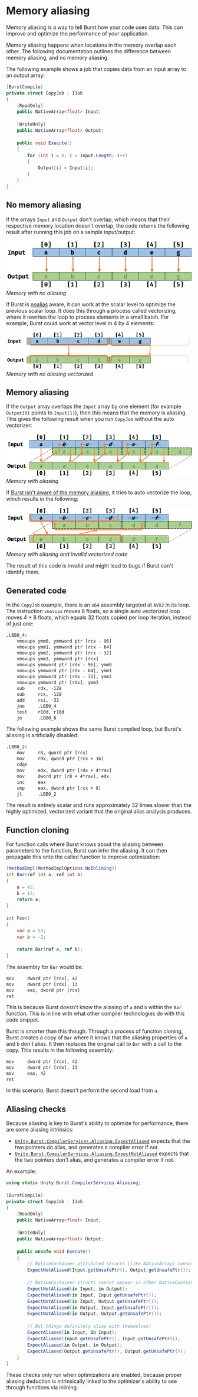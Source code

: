 # Memory aliasing

Memory aliasing is a way to tell Burst how your code uses data. This can improve and optimize the performance of your application.

Memory aliasing happens when locations in the memory overlap each other. The following documentation outlines the difference between memory aliasing, and no memory aliasing.  

The following example shows a job that copies data from an input array to an output array:

```c#
[BurstCompile]
private struct CopyJob : IJob
{
    [ReadOnly]
    public NativeArray<float> Input;

    [WriteOnly]
    public NativeArray<float> Output;

    public void Execute()
    {
        for (int i = 0; i < Input.Length; i++)
        {
            Output[i] = Input[i];
        }
    }
}
```
## No memory aliasing

If the arrays `Input` and `Output` don't overlap, which means that their respective memory location doesn't overlap, the code returns the following result after running this job on a sample input/output:

![](images/burst-noalias.png)</br>_Memory with no aliasing_

If Burst is [noalias](aliasing-noalias.md) aware, it can work at the scalar level to optimize the previous scalar loop. It does this through a process called vectorizing, where it rewrites the loop to process elements in a small batch. For example, Burst could work at vector level in 4 by 4 elements: 

![](images/burst-noalias-vectorized.png)<br/>_Memory with no aliasing vectorized_

## Memory aliasing

If the `Output` array overlaps the `Input` array by one element (for example `Output[0]` points to `Input[1]`), then this means that the memory is aliasing. This gives the following result when you run `CopyJob` without the auto vectorizer:

![Memory with aliasing](images/burst-alias.png)<br>_Memory with aliasing_

If [Burst isn't aware of the memory aliasing](aliasing-noalias.md), it tries to auto vectorize the loop, which results in the following:

![](images/burst-alias-vectorized.png)<br/>_Memory with aliasing and invalid vectorized code_

The result of this code is invalid and might lead to bugs if Burst can't identify them.

## Generated code

In the `CopyJob` example, there is an `x64` assembly targeted at `AVX2` in its loop. The instruction `vmovups` moves 8 floats, so a single auto vectorized loop moves 4 × 8 floats, which equals 32 floats copied per loop iteration, instead of just one:

```x86asm
.LBB0_4:
    vmovups ymm0, ymmword ptr [rcx - 96]
    vmovups ymm1, ymmword ptr [rcx - 64]
    vmovups ymm2, ymmword ptr [rcx - 32]
    vmovups ymm3, ymmword ptr [rcx]
    vmovups ymmword ptr [rdx - 96], ymm0
    vmovups ymmword ptr [rdx - 64], ymm1
    vmovups ymmword ptr [rdx - 32], ymm2
    vmovups ymmword ptr [rdx], ymm3
    sub     rdx, -128
    sub     rcx, -128
    add     rsi, -32
    jne     .LBB0_4
    test    r10d, r10d
    je      .LBB0_8
```

The following example shows the same Burst compiled loop, but Burst's aliasing is artificially disabled: 

```x86asm
.LBB0_2:
    mov     r8, qword ptr [rcx]
    mov     rdx, qword ptr [rcx + 16]
    cdqe
    mov     edx, dword ptr [rdx + 4*rax]
    mov     dword ptr [r8 + 4*rax], edx
    inc     eax
    cmp     eax, dword ptr [rcx + 8]
    jl      .LBB0_2
```

The result is entirely scalar and runs approximately 32 times slower than the highly optimized, vectorized variant that the original alias analysis produces.

## Function cloning

For function calls where Burst knows about the aliasing between parameters to the function, Burst can infer the aliasing. It can then propagate this onto the called function to improve optimization:

```c#
[MethodImpl(MethodImplOptions.NoInlining)]
int Bar(ref int a, ref int b)
{
    a = 42;
    b = 13;
    return a;
}

int Foo()
{
    var a = 53;
    var b = -2;

    return Bar(ref a, ref b);
}
```

The assembly for `Bar` would be:

```x86asm
mov     dword ptr [rcx], 42
mov     dword ptr [rdx], 13
mov     eax, dword ptr [rcx]
ret
```

This is because Burst doesn't know the aliasing of `a` and `b` within the `Bar` function. This is in line with what other compiler technologies do with this code snippet.

Burst is smarter than this though. Through a process of function cloning, Burst creates a copy of `Bar` where it knows that the aliasing properties of `a` and `b` don't alias. It then replaces the original call to `Bar` with a call to the copy. This results in the following assembly:

```x86asm
mov     dword ptr [rcx], 42
mov     dword ptr [rdx], 13
mov     eax, 42
ret
```

In this scenario, Burst doesn't perform the second load from `a`.

## Aliasing checks

Because aliasing is key to Burst's ability to optimize for performance, there are some aliasing intrinsics:

- [`Unity.Burst.CompilerServices.Aliasing.ExpectAliased`](xref:Unity.Burst.CompilerServices.Aliasing.ExpectAliased*) expects that the two pointers do alias, and generates a compiler error if not.
- [`Unity.Burst.CompilerServices.Aliasing.ExpectNotAliased`](xref:Unity.Burst.CompilerServices.Aliasing.ExpectNotAliased*) expects that the two pointers don't alias, and generates a compiler error if not.

An example:

```c#
using static Unity.Burst.CompilerServices.Aliasing;

[BurstCompile]
private struct CopyJob : IJob
{
    [ReadOnly]
    public NativeArray<float> Input;

    [WriteOnly]
    public NativeArray<float> Output;

    public unsafe void Execute()
    {
        // NativeContainer attributed structs (like NativeArray) cannot alias with each other in a job struct!
        ExpectNotAliased(Input.getUnsafePtr(), Output.getUnsafePtr());

        // NativeContainer structs cannot appear in other NativeContainer structs.
        ExpectNotAliased(in Input, in Output);
        ExpectNotAliased(in Input, Input.getUnsafePtr());
        ExpectNotAliased(in Input, Output.getUnsafePtr());
        ExpectNotAliased(in Output, Input.getUnsafePtr());
        ExpectNotAliased(in Output, Output.getUnsafePtr());

        // But things definitely alias with themselves!
        ExpectAliased(in Input, in Input);
        ExpectAliased(Input.getUnsafePtr(), Input.getUnsafePtr());
        ExpectAliased(in Output, in Output);
        ExpectAliased(Output.getUnsafePtr(), Output.getUnsafePtr());
    }
}
```

These checks only run when optimizations are enabled, because proper aliasing deduction is intrinsically linked to the optimizer's ability to see through functions via inlining.
